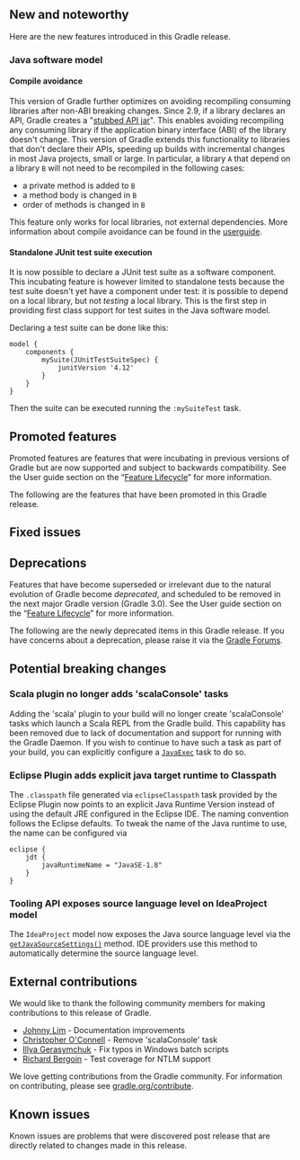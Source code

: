 ## New and noteworthy

Here are the new features introduced in this Gradle release.

<!--
IMPORTANT: if this is a patch release, ensure that a prominent link is included in the foreword to all releases of the same minor stream.
Add-->

<!--
### Example new and noteworthy
-->

### Java software model
#### Compile avoidance

This version of Gradle further optimizes on avoiding recompiling consuming libraries after non-ABI breaking changes. Since 2.9, if a library declares an API, Gradle creates a "[stubbed API jar](userguide/java_software.html)". This enables avoiding recompiling any consuming library if the application binary interface (ABI) of the library doesn't change. This version of Gradle extends this functionality to libraries that don't declare their APIs, speeding up builds with incremental changes in most Java projects, small or large. In particular, a library `A` that depend on a library `B` will not need to be recompiled in the following cases:

* a private method is added to `B`
* a method body is changed in `B`
* order of methods is changed in `B`

This feature only works for local libraries, not external dependencies. More information about compile avoidance can be found in the [userguide](userguide/java_software.html).

#### Standalone JUnit test suite execution

It is now possible to declare a JUnit test suite as a software component. This incubating feature is however limited to standalone tests because the test suite doesn't yet have a component under test: it is possible to depend on a local library, but not *testing* a local library. This is the first step in providing first class support for test suites in the Java software model.

Declaring a test suite can be done like this:

    model {
        components {
            mySuite(JUnitTestSuiteSpec) {
                junitVersion '4.12'
            }
        }
    }

Then the suite can be executed running the `:mySuiteTest` task.

## Promoted features

Promoted features are features that were incubating in previous versions of Gradle but are now supported and subject to backwards compatibility.
See the User guide section on the “[Feature Lifecycle](userguide/feature_lifecycle.html)” for more information.

The following are the features that have been promoted in this Gradle release.

<!--
### Example promoted
-->

## Fixed issues

## Deprecations

Features that have become superseded or irrelevant due to the natural evolution of Gradle become *deprecated*, and scheduled to be removed
in the next major Gradle version (Gradle 3.0). See the User guide section on the “[Feature Lifecycle](userguide/feature_lifecycle.html)” for more information.

The following are the newly deprecated items in this Gradle release. If you have concerns about a deprecation, please raise it via the [Gradle Forums](http://discuss.gradle.org).

<!--
### Example deprecation
-->

## Potential breaking changes

### Scala plugin no longer adds 'scalaConsole' tasks

Adding the 'scala' plugin to your build will no longer create 'scalaConsole' tasks which launch a Scala REPL from the Gradle build. This capability has been
removed due to lack of documentation and support for running with the Gradle Daemon. If you wish to continue to have such a task as part of your build, you
can explicitly configure a [`JavaExec`](https://docs.gradle.org/current/dsl/org.gradle.api.tasks.JavaExec.html) task to do so.

### Eclipse Plugin adds explicit java target runtime to Classpath

The `.classpath` file generated via `eclipseClasspath` task provided by the Eclipse Plugin now points to an explicit Java Runtime Version instead of
using the default JRE configured in the Eclipse IDE. The naming convention follows the Eclipse defaults.
To tweak the name of the Java runtime to use, the name can be configured via

    eclipse {
        jdt {
            javaRuntimeName = "JavaSE-1.8"
        }
    }

### Tooling API exposes source language level on IdeaProject model

The `IdeaProject` model now exposes the Java source language level via the
<a href="javadoc/org/gradle/tooling/model/idea/IdeaProject.html#getJavaSourceSettings">`getJavaSourceSettings()`</a> method.
IDE providers use this method to automatically determine the source language level.

## External contributions

We would like to thank the following community members for making contributions to this release of Gradle.

* [Johnny Lim](https://github.com/izeye) - Documentation improvements
* [Christopher O'Connell](https://github.com/lordoku) - Remove 'scalaConsole' task
* [Illya Gerasymchuk](https://github.com/iluxonchik) - Fix typos in Windows batch scripts
* [Richard Bergoin](https://github.com/kenji21) - Test coverage for NTLM support

We love getting contributions from the Gradle community. For information on contributing, please see [gradle.org/contribute](http://gradle.org/contribute).

## Known issues

Known issues are problems that were discovered post release that are directly related to changes made in this release.
